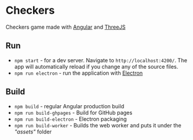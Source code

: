 # Checkers

Checkers game made with [Angular](https://angular.io/) and [ThreeJS](https://threejs.org/)

## Run
- `npm start` - for a dev server. Navigate to `http://localhost:4200/`. The app will automatically reload if you change any of the source files.
- `npm run electron` - run the application with [Electron](https://electronjs.org/)

## Build
- `npm build` - regular Angular production build
- `npm run build-ghpages` - Build for GitHub pages
- `npm run build-electron` - Electron packaging
- `npm run build-worker` - Builds the web worker and puts it under the _"assets"_ folder